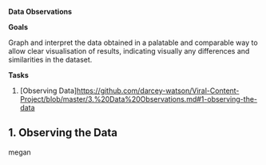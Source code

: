 **Data Observations**

**Goals**

Graph and interpret the data obtained in a palatable and comparable way to allow clear visualisation of results, indicating visually any differences and similarities in the dataset.

**Tasks**
1. [Observing Data]https://github.com/darcey-watson/Viral-Content-Project/blob/master/3.%20Data%20Observations.md#1-observing-the-data

## 1. Observing the Data

megan
